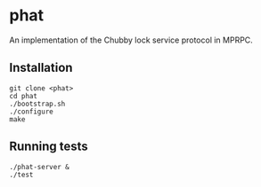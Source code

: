 # phat

An implementation of the Chubby lock service protocol in MPRPC.

## Installation

    git clone <phat>
    cd phat
    ./bootstrap.sh
    ./configure
    make

## Running tests

    ./phat-server &
    ./test

